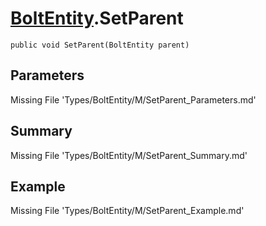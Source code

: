 # [BoltEntity](Types/BoltEntity.md).SetParent
`public void SetParent(BoltEntity parent)`
## Parameters
Missing File 'Types/BoltEntity/M/SetParent_Parameters.md'
## Summary
Missing File 'Types/BoltEntity/M/SetParent_Summary.md'
## Example
Missing File 'Types/BoltEntity/M/SetParent_Example.md'
